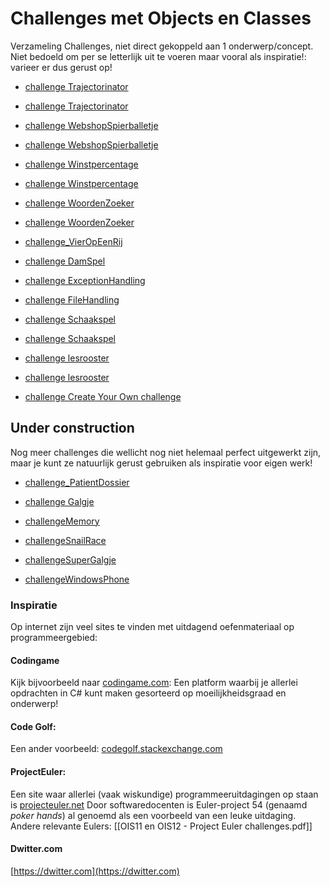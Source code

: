 # Challenges met Objects en Classes

Verzameling Challenges, niet direct gekoppeld aan 1 onderwerp/concept.
Niet bedoeld om per se letterlijk uit te voeren maar vooral als inspiratie!:
varieer er dus gerust op!

+ [challenge Trajectorinator](challenges/challengeTrajectorinator.pdf)
+ [challenge Trajectorinator](challenges/challengeTrajectorinator)

+ [challenge WebshopSpierballetje](challenges/challengeWebshopSpierballetje.pdf)
+ [challenge WebshopSpierballetje](challenges/challengeWebshopSpierballetje)

+ [challenge Winstpercentage](challenges/challengeWinstpercentage.pdf)
+ [challenge Winstpercentage](challenges/challengeWinstpercentage)

+ [challenge WoordenZoeker](challenges/challengeWoordenZoeker.pdf)
+ [challenge WoordenZoeker](challenges/challengeWoordenZoeker)

+ [challenge_VierOpEenRij](challenges/challenge_VierOpEenRij)

+ [challenge DamSpel](challenges/challenge_DamSpel)

+ [challenge ExceptionHandling](challenges/challengeExceptionHandling)

+ [challenge FileHandling](challenges/challengeFileHandling)

+ [challenge Schaakspel](challenges/challenge_Schaakspel.pdf)
+ [challenge Schaakspel](challenges/challenge_Schaakspel)

+ [challenge lesrooster](challenges/challenge_lesrooster.pdf)
+ [challenge lesrooster](challenges/challenge_lesrooster)

+ [challenge Create Your Own challenge](challenges/challenge_CreateYourOwn)

## Under construction

Nog meer challenges die wellicht nog niet helemaal perfect uitgewerkt zijn,
maar je kunt ze natuurlijk gerust gebruiken als inspiratie voor eigen werk!

+ [challenge_PatientDossier](challenges/challenge_PatientDossier)

+ [challenge Galgje](challenges/challenge_Galgje)

+ [challengeMemory](challenges/challengeMemory)

+ [challengeSnailRace](challenges/challengeSnailRace)

+ [challengeSuperGalgje](challenges/challengeSuperGalgje)

+ [challengeWindowsPhone](challenges/challengeWindowsPhone)

### Inspiratie


Op internet zijn veel sites te vinden met uitdagend oefenmateriaal op programmeergebied:

#### Codingame

Kijk bijvoorbeeld naar
[codingame.com](https://www.codingame.com/home):
Een platform waarbij je allerlei opdrachten in C# kunt maken gesorteerd op moeilijkheidsgraad en onderwerp!

#### Code Golf:

Een ander voorbeeld:
[codegolf.stackexchange.com](http://codegolf.stackexchange.com/)

#### ProjectEuler:
Een site waar allerlei (vaak wiskundige) programmeeruitdagingen op staan is
[projecteuler.net](https://projecteuler.net/)
Door softwaredocenten is Euler-project 54 (genaamd *poker hands*) al genoemd
als een voorbeeld van een leuke uitdaging.
Andere relevante Eulers: [[OIS11 en OIS12 - Project Euler challenges.pdf]]

#### Dwitter.com

[https://dwitter.com](https://dwitter.com)
